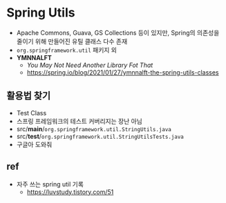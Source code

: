 # Spring Utils
* Apache Commons, Guava, GS Collections 등이 있지만, Spring의 의존성을 줄이기 위해 만들어진 유틸 클래스 다수 존재
* `org.springframework.util` 패키지 외
* **YMNNALFT**
  * *You May Not Need Another Library Fot That*
  * https://spring.io/blog/2021/01/27/ymnnalft-the-spring-utils-classes

## 활용법 찾기
* Test Class
* 스프링 프레임워크의 테스트 커버리지는 장난 아님
* src/**main**/`org.springframework.util.StringUtils.java`
* src/**test**/`org.springframework.util.StringUtilsTests.java`
* 구글아 도와줘

## ref
* 자주 쓰는 spring util 기록
  * https://luvstudy.tistory.com/51
